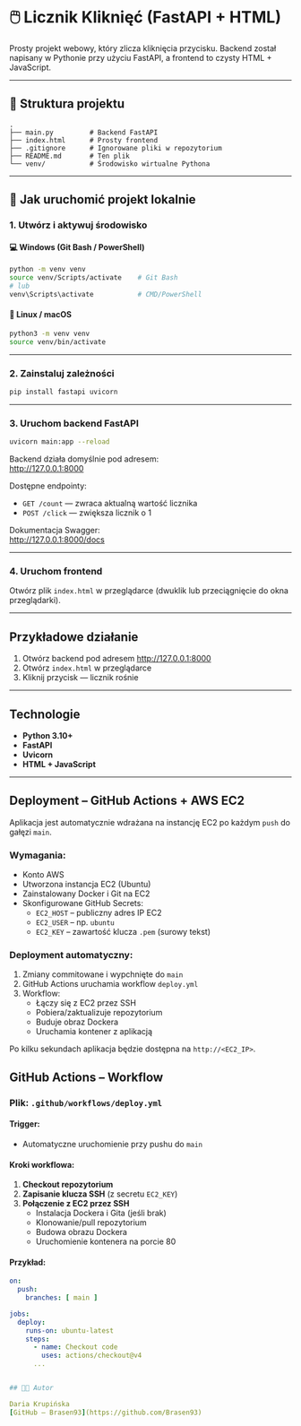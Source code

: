 # 🖱️ Licznik Kliknięć (FastAPI + HTML)

Prosty projekt webowy, który zlicza kliknięcia przycisku. Backend został napisany w Pythonie przy użyciu FastAPI, a frontend to czysty HTML + JavaScript.

---

## 📁 Struktura projektu

```
.
├── main.py         # Backend FastAPI
├── index.html      # Prosty frontend
├── .gitignore      # Ignorowane pliki w repozytorium
├── README.md       # Ten plik
└── venv/           # Środowisko wirtualne Pythona
```

---

## 🚀 Jak uruchomić projekt lokalnie

### 1. Utwórz i aktywuj środowisko

#### 💻 Windows (Git Bash / PowerShell)

```bash
python -m venv venv
source venv/Scripts/activate    # Git Bash
# lub
venv\Scripts\activate           # CMD/PowerShell
```

#### 🐧 Linux / macOS

```bash
python3 -m venv venv
source venv/bin/activate
```

---

### 2. Zainstaluj zależności

```bash
pip install fastapi uvicorn
```

---

### 3. Uruchom backend FastAPI

```bash
uvicorn main:app --reload
```

Backend działa domyślnie pod adresem:  
http://127.0.0.1:8000

Dostępne endpointy:
- `GET /count` — zwraca aktualną wartość licznika
- `POST /click` — zwiększa licznik o 1

Dokumentacja Swagger:  
http://127.0.0.1:8000/docs

---

### 4. Uruchom frontend

Otwórz plik `index.html` w przeglądarce (dwuklik lub przeciągnięcie do okna przeglądarki).

---

## Przykładowe działanie

1. Otwórz backend pod adresem http://127.0.0.1:8000  
2. Otwórz `index.html` w przeglądarce  
3. Kliknij przycisk — licznik rośnie 

---

## Technologie

- **Python 3.10+**
- **FastAPI**
- **Uvicorn**
- **HTML + JavaScript**

---

## Deployment – GitHub Actions + AWS EC2

Aplikacja jest automatycznie wdrażana na instancję EC2 po każdym `push` do gałęzi `main`.

### Wymagania:
- Konto AWS
- Utworzona instancja EC2 (Ubuntu)
- Zainstalowany Docker i Git na EC2
- Skonfigurowane GitHub Secrets:
  - `EC2_HOST` – publiczny adres IP EC2
  - `EC2_USER` – np. `ubuntu`
  - `EC2_KEY` – zawartość klucza `.pem` (surowy tekst)

### Deployment automatyczny:
1. Zmiany commitowane i wypchnięte do `main`
2. GitHub Actions uruchamia workflow `deploy.yml`
3. Workflow:
   - Łączy się z EC2 przez SSH
   - Pobiera/zaktualizuje repozytorium
   - Buduje obraz Dockera
   - Uruchamia kontener z aplikacją

Po kilku sekundach aplikacja będzie dostępna na `http://<EC2_IP>`.

## GitHub Actions – Workflow

### Plik: `.github/workflows/deploy.yml`

#### Trigger:
- Automatyczne uruchomienie przy pushu do `main`

#### Kroki workflowa:
1. **Checkout repozytorium**
2. **Zapisanie klucza SSH** (z secretu `EC2_KEY`)
3. **Połączenie z EC2 przez SSH**
   - Instalacja Dockera i Gita (jeśli brak)
   - Klonowanie/pull repozytorium
   - Budowa obrazu Dockera
   - Uruchomienie kontenera na porcie 80

#### Przykład:
```yaml
on:
  push:
    branches: [ main ]

jobs:
  deploy:
    runs-on: ubuntu-latest
    steps:
      - name: Checkout code
        uses: actions/checkout@v4
      ...


## 🧑‍💻 Autor

Daria Krupińska  
[GitHub – Brasen93](https://github.com/Brasen93)